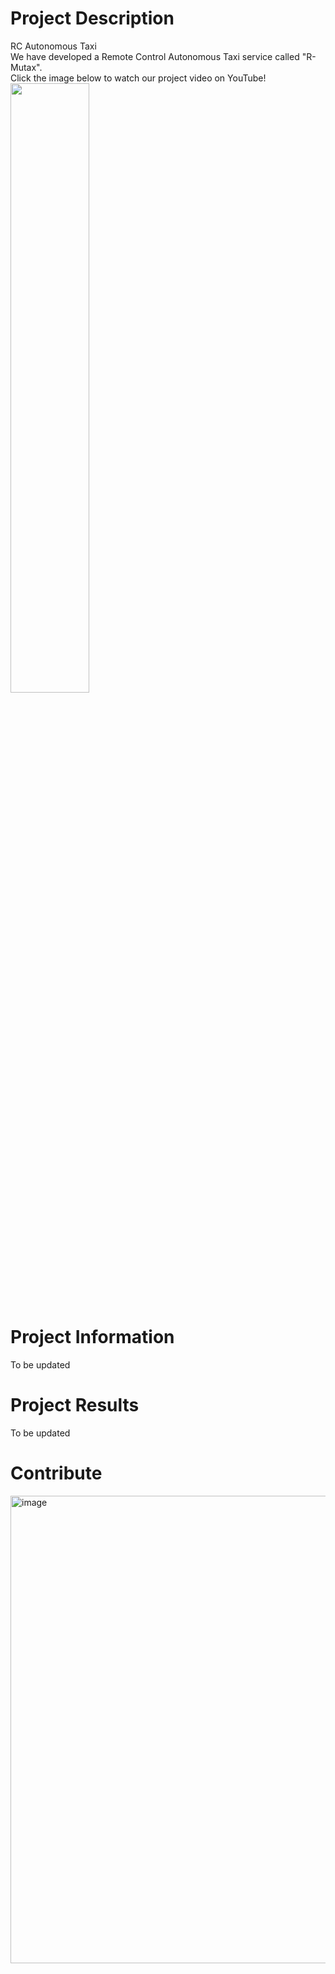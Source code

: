 # Project Description
RC Autonomous Taxi<br />
We have developed a Remote Control Autonomous Taxi service called "R-Mutax".<br />
Click the image below to watch our project video on YouTube!<br />
[<img src="https://i9.ytimg.com/vi_webp/aiNxWq8mXbM/mqdefault.webp?v=64ffc642&sqp=CKD71KkG&rs=AOn4CLAWX6W3DejuZbmZabAxJe4XjWdvxg" width="50%">](https://youtu.be/aiNxWq8mXbM "R-MUTAX")


# Project Information
To be updated

# Project Results
To be updated

# Contribute
<img width="748" alt="image" src="https://github.com/parkie0517/RC_Autonomous_Taxi/assets/80407632/c79660d6-374a-4a16-b9fe-ae808e684183">

